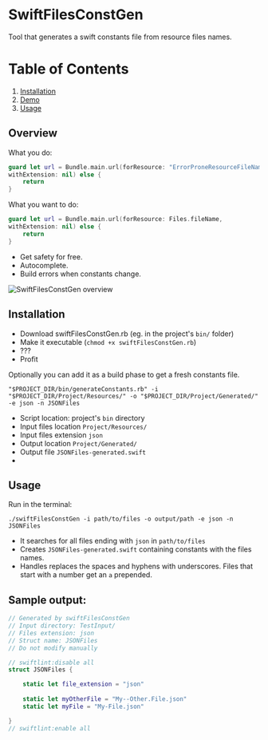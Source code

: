 # SwiftFilesConstGen
Tool that generates a swift constants file from resource files names.

# Table of Contents
1. [Installation](#Installation)
2. [Demo](#Demo)
3. [Usage](#Usage)

## Overview

What you do:
```swift
guard let url = Bundle.main.url(forResource: "ErrorProneResourceFileNameWhichCanBeChangedWithouyNoticing", 
withExtension: nil) else {
	return
}
````

What you want to do:
```swift
guard let url = Bundle.main.url(forResource: Files.fileName, 
withExtension: nil) else {
	return
}
````
- Get safety for free.
- Autocomplete.
- Build errors when constants change.

![SwiftFilesConstGen overview](https://github.com/andreinagy/SwiftConstGen/blob/master/overview.png)

## Installation
- Download swiftFilesConstGen.rb (eg. in the project's `bin/` folder)
- Make it executable (`chmod +x swiftFilesConstGen.rb`)
- ???
- Profit

Optionally you can add it as a build phase to get a fresh constants file.
```
"$PROJECT_DIR/bin/generateConstants.rb" -i "$PROJECT_DIR/Project/Resources/" -o "$PROJECT_DIR/Project/Generated/" -e json -n JSONFiles
```
- Script location: project's `bin` directory
- Input files location `Project/Resources/`
- Input files extension `json`
- Output location `Project/Generated/`
- Output file `JSONFiles-generated.swift`
- 

## Usage
Run in the terminal:
```
./swiftFilesConstGen -i path/to/files -o output/path -e json -n JSONFiles
```
- It searches for all files ending with `json` in `path/to/files`
- Creates `JSONFiles-generated.swift` containing constants with the files names.
- Handles replaces the spaces and hyphens with underscores. Files that start with a number get an `a` prepended.

## Sample output:
```swift
// Generated by swiftFilesConstGen
// Input directory: TestInput/
// Files extension: json
// Struct name: JSONFiles
// Do not modify manually

// swiftlint:disable all
struct JSONFiles {

    static let file_extension = "json"
    
    static let myOtherFile = "My--Other.File.json"
    static let myFile = "My-File.json"

}
// swiftlint:enable all
```
